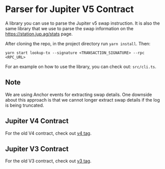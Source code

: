 # Parser for Jupiter V5 Contract

A library you can use to parse the Jupiter v5 swap instruction. It is also the same library that we use to parse the swap information on the https://station.jup.ag/stats page.

After cloning the repo, in the project directory run `yarn install`. Then:


```
yarn start lookup-tx --signature <TRANSACTION_SIGNATURE> --rpc <RPC_URL>
```

For an example on how to use the library, you can check out: `src/cli.ts`.

## Note

We are using Anchor events for extracting swap details. One downside about this approach is that we cannot longer extract swap details if the log is being truncated.

## Jupiter V4 Contract

For the old V4 contract, check out [v4 tag](https://github.com/jup-ag/instruction-parser/tree/v4).

## Jupiter V3 Contract

For the old V3 contract, check out [v3 tag](https://github.com/jup-ag/instruction-parser/tree/v3).